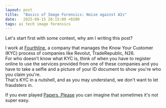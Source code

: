 ```yaml
---
layout: post
title:  "Basics of Image Forensics: Noise against AIs"
date:   2025-09-15 20:15:09 +0200
tags: ai tech image forensics 
---
```


Let's start first with some context, why am I writing this post?

I work at [Fourthline](https://www.fourthline.com/), a company that manages the Know Your Customer (KYC) process of companies like Revolut, TradeRepublic, N26. <br>
For who doesn't know what KYC is, think of when you have to register online to use the services provided from one of these companies and you have to take a selfie and a picture of your ID document to show you're who you claim you're. <br>
That's KYC in a nutshell, and as you may understand, we don't want to let fraudsters in.

If you ever played [Papers, Please](https://en.wikipedia.org/wiki/Papers,_Please) you can imagine that sometimes it's not super easy. <br>
